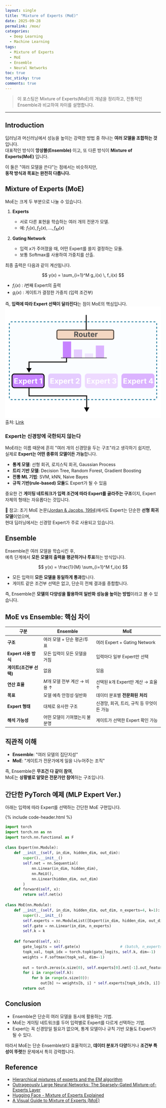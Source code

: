 ```yaml
---
layout: single
title: "Mixture of Experts (MoE)"
date: 2025-09-28
permalink: /moe/
categories:
  - Deep Learning
  - Machine Learning
tags:
  - Mixture of Experts
  - MoE
  - Ensemble
  - Neural Networks
toc: true
toc_sticky: true
comments: true
---
```


> 이 포스팅은 Mixture of Experts(MoE)의 개념을 정리하고, 전통적인 Ensemble과 비교하여 차이를 설명합니다.

---

## Introduction

딥러닝과 머신러닝에서 성능을 높이는 강력한 방법 중 하나는 **여러 모델을 조합하는 것**입니다.  
대표적인 방식이 **앙상블(Ensemble)** 이고, 또 다른 방식이 **Mixture of Experts(MoE)** 입니다.  

이 둘은 "여러 모델을 쓴다"는 점에서는 비슷하지만,  
**동작 방식과 목표는 완전히 다릅니다.**



## Mixture of Experts (MoE)

MoE는 크게 두 부분으로 나눌 수 있습니다.

1. **Experts**  
   - 서로 다른 표현을 학습하는 여러 개의 전문가 모델.  
   - 예: $f_1(x), f_2(x), \dots, f_M(x)$  

2. **Gating Network**  
   - 입력 $x$가 주어졌을 때, 어떤 Expert를 쓸지 결정하는 모듈.  
   - 보통 Softmax를 사용하여 가중치를 산출.  

최종 출력은 다음과 같이 계산됩니다.

$$
y(x) = \sum_{i=1}^M g_i(x) \, f_i(x)
$$

- $f_i(x)$ : $i$번째 Expert의 출력  
- $g_i(x)$ : 게이트가 결정한 가중치 (입력 조건부)  

즉, **입력에 따라 Expert 선택이 달라진다**는 점이 MoE의 핵심입니다.
![Visualization of MOE Architecture](/assets/img/moe/moe.png)
출처: [Link](https://newsletter.maartengrootendorst.com/p/a-visual-guide-to-mixture-of-experts)



### Expert는 신경망에 국한되지 않는다

MoE라는 이름 때문에 흔히 "여러 개의 신경망을 두는 구조"라고 생각하기 쉽지만,  
실제로 **Expert는 어떤 종류의 모델이든 가능**합니다.  

- **통계 모델**: 선형 회귀, 로지스틱 회귀, Gaussian Process  
- **트리 기반 모델**: Decision Tree, Random Forest, Gradient Boosting  
- **전통 ML 기법**: SVM, kNN, Naive Bayes  
- **규칙 기반(rule-based) 모듈**도 Expert가 될 수 있음  

중요한 건 **게이팅 네트워크가 입력 조건에 따라 Expert를 골라주는 구조**이지, Expert 자체의 형태는 자유롭다는 것입니다.  

📌 참고: 초기 MoE 논문[(Jordan & Jacobs, 1994)](https://ieeexplore.ieee.org/document/381768)에서도 Expert는 단순한 **선형 회귀 모델**이었으며,  
현대 딥러닝에서는 신경망 Expert가 주로 사용되고 있습니다. 


## Ensemble

Ensemble은 여러 모델을 학습시킨 후,  
예측 단계에서 **모든 모델의 출력을 평균하거나 투표**하는 방식입니다.

$$
y(x) = \frac{1}{M} \sum_{i=1}^M f_i(x)
$$

- 모든 입력이 **모든 모델을 동일하게 통과**합니다.  
- 게이트 같은 조건부 선택은 없고, 단순히 전체 결과를 종합합니다.  

즉, Ensemble은 **모델의 다양성을 활용하여 일반화 성능을 높이는 방법**이라고 볼 수 있습니다.



## MoE vs Ensemble: 핵심 차이

| 구분 | Ensemble | MoE |
|------|----------|-----|
| **구조** | 여러 모델 + 단순 평균/투표 | 여러 Expert + Gating Network |
| **Expert 사용 방식** | 모든 입력이 모든 모델을 거침 | 입력마다 일부 Expert만 선택 |
| **게이트(조건부 선택)** | 없음 | 있음 |
| **연산 효율** | $M$개 모델 전부 계산 → 비용 ↑ | 선택된 $k$개 Expert만 계산 → 효율 ↑ |
| **목표** | 모델 예측 안정성·일반화 | 데이터 분포별 **전문화된 처리** |
| **Expert 형태** | 대체로 유사한 구조 | 신경망, 회귀, 트리, 규칙 등 무엇이든 가능 |
| **해석 가능성** | 어떤 모델이 기여했는지 불분명 | 게이트가 선택한 Expert 확인 가능 |



## 직관적 이해

- **Ensemble**: "여러 모델의 집단지성"  
- **MoE**: "게이트가 전문가에게 일을 나누어주는 조직"  

즉, Ensemble은 **무조건 다 같이 참여**,  
MoE는 **상황별로 알맞은 전문가만 참여**하는 구조입니다.



## 간단한 PyTorch 예제 (MLP Expert Ver.)

아래는 입력에 따라 Expert를 선택하는 간단한 MoE 구현입니다.

{% include code-header.html %}
```python
import torch
import torch.nn as nn
import torch.nn.functional as F

class Expert(nn.Module):
    def __init__(self, in_dim, hidden_dim, out_dim):
        super().__init__()
        self.net = nn.Sequential(
            nn.Linear(in_dim, hidden_dim),
            nn.ReLU(),
            nn.Linear(hidden_dim, out_dim)
        )
    def forward(self, x):
        return self.net(x)

class MoE(nn.Module):
    def __init__(self, in_dim, hidden_dim, out_dim, n_experts=4, k=1):
        super().__init__()
        self.experts = nn.ModuleList([Expert(in_dim, hidden_dim, out_dim) for _ in range(n_experts)])
        self.gate = nn.Linear(in_dim, n_experts)
        self.k = k

    def forward(self, x):
        gate_logits = self.gate(x)                  # (batch, n_experts)
        topk_val, topk_idx = torch.topk(gate_logits, self.k, dim=-1)
        weights = F.softmax(topk_val, dim=-1)

        out = torch.zeros(x.size(0), self.experts[0].net[-1].out_features)
        for i in range(self.k):
            for b in range(x.size(0)):
                out[b] += weights[b, i] * self.experts[topk_idx[b, i]](x[b].unsqueeze(0))
        return out
```


## Conclusion
  - Ensemble은 단순히 여러 모델을 동시에 활용하는 기법.
  - MoE는 게이팅 네트워크를 두어 입력별로 Expert를 다르게 선택하는 기법.
  - Expert는 꼭 신경망일 필요가 없으며, 통계 모델이나 규칙 기반 모듈도 Expert가 될 수 있다.

따라서 MoE는 단순 Ensemble보다 효율적이고,
**데이터 분포가 다양**하거나 **조건부 특성이 뚜렷**한 문제에서 특히 강력합니다.



## Reference
 - [Hierarchical mixtures of experts and the EM algorithm](https://ieeexplore.ieee.org/document/381768)
 - [Outrageously Large Neural Networks: The Sparsely-Gated Mixture-of-Experts Layer](https://arxiv.org/abs/1701.06538)
 - [Hugging Face - Mixture of Experts Explained](https://huggingface.co/blog/moe)
 - [A Visual Guide to Mixture of Experts (MoE)
](https://newsletter.maartengrootendorst.com/p/a-visual-guide-to-mixture-of-experts)